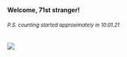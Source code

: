 #### Welcome, 71st stranger!

###### <sup>P.S. counting started approximately in 10.01.21</sup>

<img src="https://kraftwerk28.pp.ua/vcnt.png"></img>
